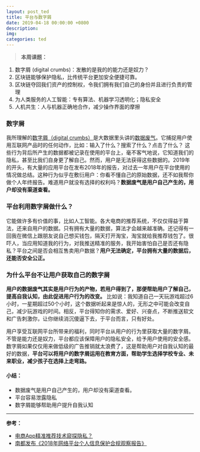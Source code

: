 ```yaml
---
layout: post_ted
title: 平台与数字屑
date: 2019-04-18 00:00:00 +0800
description:
img:
categories: ted
---
```


> **本周课题：**
1.	数字屑 (digital crumbs)：发散的是我的的能力还是奴力？
2.	区块链能够保护隐私，比传统平台更加安全便捷可靠。
3.	区块链夺回我们资产的控制权，令我们拥有我们自己的身份并且进行负责的管理
4.	为人类服务的人工智能：专有算法、机器学习透明化；隐私安全
5.	人机共生：人与机器正确地合作，减少操作界面的摩擦

### 数字屑
我所理解的[数字屑（digital crumbs）](https://www.npr.org/templates/story/story.php?storyId=114241860 "数字屑（digital crumbs）")是大数据里头讲的[数据废气](http://tech.hexun.com/2014-04-04/163669279.html "数据废气")。它捕捉用户使用互联网产品时的任何动作，比如：输入了什么？搜索了什么？点击了什么？ 这些行为背后所产生的数据都被记录在使用的平台上，毫不客气地说，它知道我们的隐私，甚至比我们自身更了解自己。然而，用户是无法获得这些数据的。2019年的开头，有大量的应用平台在发布2018年的报告，对过去一年用户在平台使用的情况做总结。这种行为似乎在敷衍用户：你看不懂自己的原始数据，还不如我帮你做个人年终报告。难道用户就没有选择的权利吗？**数据废气是用户自己产生的，用户却没有渠道查看。**

### 平台利用数字屑做什么？
它能做许多有价值的事，比如人工智能。各大电商的推荐系统，不仅仅得益于算法，还来自用户的数据。只有拥有大量的数据，算法才会越来越准确。还记得有一回我在微信上跟朋友说自己想买钱包，隔天打开淘宝，淘宝就给我推荐钱包了。很吓人，当应用知道我的行为，对我推送精准的服务，我开始害怕自己是否还有隐私？平台之间是否会相互售卖用户数据？**用户无法确定，平台拥有大量的数据后，还能否安全公正。**

### 为什么平台不让用户获取自己的数字屑
**用户的数据废气其实是用户行为的产物，若用户得到了，那便帮助用户了解自己，提高自我认知，由此促进用户行为的改变。** 比如说：我知道自己一天玩游戏超过6小时，一星期超过50个小时，这个数据听起来是惊人的，无形之中可能会改变自己，减少玩游戏的时间。相反，平台得知你的需求、爱好、兴奋点，不断推送软文和广告刺激你，让你继续消沉傻逼下去，于平台而言，只有好处。

用户享受互联网平台所带来的福利，同时平台从用户的行为里获取大量的数字屑。不管是能力还是奴力，平台都应该保障用户的隐私安全，给予用户使用的安全感。数字屑如果仅仅用来做低级的广告推销就太浪费了，这是帮助用户对自我认知的最好的数据，**平台可以将用户的数字屑运用在教育方面，帮助学生选择学校专业、未来职业，减少孩子在选择上走弯路。**

#### 小结：
- 数据废气是用户自己产生的，用户却没有渠道查看。
- 平台容易泄露隐私
- 数字屑能够帮助用户提升自我认知

---

**参考：**
- [电商App精准推荐技术窥探隐私？](http://companies.caixin.com/2018-08-14/101314684.html "电商App精准推荐技术窥探隐私？")
- [南都发布《2018年网络平台个人信息保护合规观察报告》 ](http://www.sohu.com/a/258850879_161795 "南都发布《2018年网络平台个人信息保护合规观察报告》 ")